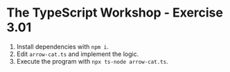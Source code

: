 # The TypeScript Workshop - Exercise 3.01

1. Install dependencies with `npm i`.
2. Edit `arrow-cat.ts` and implement the logic.
3. Execute the program with `npx ts-node arrow-cat.ts`.
